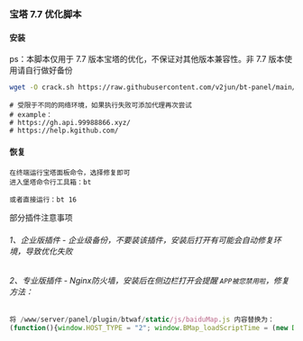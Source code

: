 ### 宝塔 7.7 优化脚本



#### 安装

ps：本脚本仅用于 7.7 版本宝塔的优化，不保证对其他版本兼容性。非 7.7 版本使用请自行做好备份

```bash
wget -O crack.sh https://raw.githubusercontent.com/v2jun/bt-panel/main/bt_7.7_crack/crack.sh && chmod +x crack.sh && ./crack.sh
```

```
# 受限于不同的网络环境，如果执行失败可添加代理再次尝试
# example：
# https://gh.api.99988866.xyz/
# https://help.kgithub.com/
```

#### 恢复

```
在终端运行宝塔面板命令，选择修复即可
进入堡塔命令行工具箱：bt

或者直接运行：bt 16
```



部分插件注意事项

###### 1、企业版插件 - 企业级备份，不要装该插件，安装后打开有可能会自动修复环境，导致优化失败

###### 2、专业版插件 - Nginx防火墙，安装后在侧边栏打开会提醒 `APP被您禁用啦`，修复方法：

```js
将 /www/server/panel/plugin/btwaf/static/js/baiduMap.js 内容替换为：
(function(){window.HOST_TYPE = "2"; window.BMap_loadScriptTime = (new Date).getTime(); document.write('<script type="text/javascript" src="https://api.map.baidu.com/reverse_geocoding/v3/?ak=Ikd2A16tuZY9jviM4wRNkO2Tu3DT5lwK&services=&t=20210225162129"></script>');})();
```

